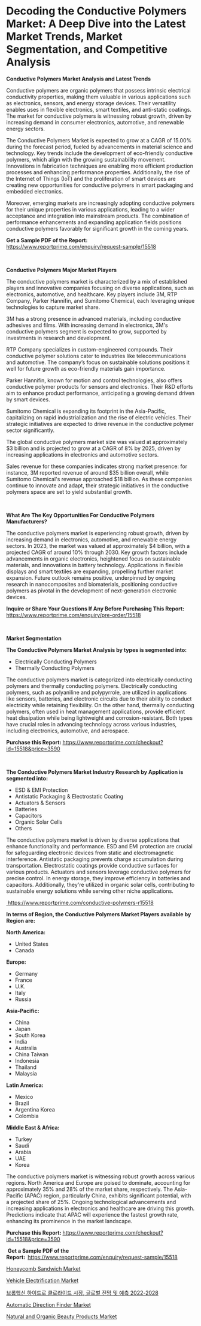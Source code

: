 <p><h1>Decoding the Conductive Polymers Market: A Deep Dive into the Latest Market Trends, Market Segmentation, and Competitive Analysis</h1></p><p><strong>Conductive Polymers Market Analysis and Latest Trends</strong></p>
<p><p>Conductive polymers are organic polymers that possess intrinsic electrical conductivity properties, making them valuable in various applications such as electronics, sensors, and energy storage devices. Their versatility enables uses in flexible electronics, smart textiles, and anti-static coatings. The market for conductive polymers is witnessing robust growth, driven by increasing demand in consumer electronics, automotive, and renewable energy sectors.</p><p>The Conductive Polymers Market is expected to grow at a CAGR of 15.00% during the forecast period, fueled by advancements in material science and technology. Key trends include the development of eco-friendly conductive polymers, which align with the growing sustainability movement. Innovations in fabrication techniques are enabling more efficient production processes and enhancing performance properties. Additionally, the rise of the Internet of Things (IoT) and the proliferation of smart devices are creating new opportunities for conductive polymers in smart packaging and embedded electronics.</p><p>Moreover, emerging markets are increasingly adopting conductive polymers for their unique properties in various applications, leading to a wider acceptance and integration into mainstream products. The combination of performance enhancements and expanding application fields positions conductive polymers favorably for significant growth in the coming years.</p></p>
<p><strong>Get a Sample PDF of the Report:&nbsp;</strong> <a href="https://www.reportprime.com/enquiry/request-sample/15518">https://www.reportprime.com/enquiry/request-sample/15518</a></p>
<p>&nbsp;</p>
<p><strong>Conductive Polymers Major Market Players</strong></p>
<p><p>The conductive polymers market is characterized by a mix of established players and innovative companies focusing on diverse applications, such as electronics, automotive, and healthcare. Key players include 3M, RTP Company, Parker Hannifin, and Sumitomo Chemical, each leveraging unique technologies to capture market share.</p><p>3M has a strong presence in advanced materials, including conductive adhesives and films. With increasing demand in electronics, 3M's conductive polymers segment is expected to grow, supported by investments in research and development. </p><p>RTP Company specializes in custom-engineered compounds. Their conductive polymer solutions cater to industries like telecommunications and automotive. The company’s focus on sustainable solutions positions it well for future growth as eco-friendly materials gain importance.</p><p>Parker Hannifin, known for motion and control technologies, also offers conductive polymer products for sensors and electronics. Their R&D efforts aim to enhance product performance, anticipating a growing demand driven by smart devices.</p><p>Sumitomo Chemical is expanding its footprint in the Asia-Pacific, capitalizing on rapid industrialization and the rise of electric vehicles. Their strategic initiatives are expected to drive revenue in the conductive polymer sector significantly.</p><p>The global conductive polymers market size was valued at approximately $3 billion and is projected to grow at a CAGR of 8% by 2025, driven by increasing applications in electronics and automotive sectors.</p><p>Sales revenue for these companies indicates strong market presence: for instance, 3M reported revenue of around $35 billion overall, while Sumitomo Chemical's revenue approached $18 billion. As these companies continue to innovate and adapt, their strategic initiatives in the conductive polymers space are set to yield substantial growth.</p></p>
<p>&nbsp;</p>
<p><strong>What Are The Key Opportunities For Conductive Polymers Manufacturers?</strong></p>
<p><p>The conductive polymers market is experiencing robust growth, driven by increasing demand in electronics, automotive, and renewable energy sectors. In 2023, the market was valued at approximately $4 billion, with a projected CAGR of around 10% through 2030. Key growth factors include advancements in organic electronics, heightened focus on sustainable materials, and innovations in battery technology. Applications in flexible displays and smart textiles are expanding, propelling further market expansion. Future outlook remains positive, underpinned by ongoing research in nanocomposites and biomaterials, positioning conductive polymers as pivotal in the development of next-generation electronic devices.</p></p>
<p><strong>Inquire or Share Your Questions If Any Before Purchasing This Report:</strong> <a href="https://www.reportprime.com/enquiry/pre-order/15518">https://www.reportprime.com/enquiry/pre-order/15518</a></p>
<p>&nbsp;</p>
<p><strong>Market Segmentation</strong></p>
<p><strong>The Conductive Polymers Market Analysis by types is segmented into:</strong></p>
<p><ul><li>Electrically Conducting Polymers</li><li>Thermally Conducting Polymers</li></ul></p>
<p><p>The conductive polymers market is categorized into electrically conducting polymers and thermally conducting polymers. Electrically conducting polymers, such as polyaniline and polypyrrole, are utilized in applications like sensors, batteries, and electronic circuits due to their ability to conduct electricity while retaining flexibility. On the other hand, thermally conducting polymers, often used in heat management applications, provide efficient heat dissipation while being lightweight and corrosion-resistant. Both types have crucial roles in advancing technology across various industries, including electronics, automotive, and aerospace.</p></p>
<p><strong>Purchase this Report:&nbsp;</strong><a href="https://www.reportprime.com/checkout?id=15518&price=3590">https://www.reportprime.com/checkout?id=15518&price=3590</a></p>
<p>&nbsp;</p>
<p><strong>The Conductive Polymers Market Industry Research by Application is segmented into:</strong></p>
<p><ul><li>ESD & EMI Protection</li><li>Antistatic Packaging & Electrostatic Coating</li><li>Actuators & Sensors</li><li>Batteries</li><li>Capacitors</li><li>Organic Solar Cells</li><li>Others</li></ul></p>
<p><p>The conductive polymers market is driven by diverse applications that enhance functionality and performance. ESD and EMI protection are crucial for safeguarding electronic devices from static and electromagnetic interference. Antistatic packaging prevents charge accumulation during transportation. Electrostatic coatings provide conductive surfaces for various products. Actuators and sensors leverage conductive polymers for precise control. In energy storage, they improve efficiency in batteries and capacitors. Additionally, they're utilized in organic solar cells, contributing to sustainable energy solutions while serving other niche applications.</p></p>
<p><a href="https://www.reportprime.com/conductive-polymers-r15518">&nbsp;https://www.reportprime.com/conductive-polymers-r15518</a></p>
<p><strong>In terms of Region, the Conductive Polymers Market Players available by Region are:</strong></p>
<p>
    <p> <strong> North America: </strong>
        <ul>
            <li>United States</li>
            <li>Canada</li>
        </ul>
        </p> 
    <p> <strong> Europe: </strong>
        <ul>
            <li>Germany</li>
            <li>France</li>
            <li>U.K.</li>
            <li>Italy</li>
            <li>Russia</li>
        </ul>
        </p> 
    <p> <strong> Asia-Pacific: </strong>
        <ul>
            <li>China</li>
            <li>Japan</li>
            <li>South Korea</li>
            <li>India</li>
            <li>Australia</li>
            <li>China Taiwan</li>
            <li>Indonesia</li>
            <li>Thailand</li>
            <li>Malaysia</li>
        </ul>
        </p> 
    <p> <strong> Latin America: </strong>
        <ul>
            <li>Mexico</li>
            <li>Brazil</li>
            <li>Argentina Korea</li>
            <li>Colombia</li>
        </ul>
        </p> 
    <p> <strong> Middle East & Africa: </strong>
        <ul>
            <li>Turkey</li>
            <li>Saudi</li>
            <li>Arabia</li>
            <li>UAE</li>
            <li>Korea</li>
        </ul>
    </p>
    </p>
<p><p>The conductive polymers market is witnessing robust growth across various regions. North America and Europe are poised to dominate, accounting for approximately 35% and 28% of the market share, respectively. The Asia-Pacific (APAC) region, particularly China, exhibits significant potential, with a projected share of 25%. Ongoing technological advancements and increasing applications in electronics and healthcare are driving this growth. Predictions indicate that APAC will experience the fastest growth rate, enhancing its prominence in the market landscape.</p></p>
<p><strong>Purchase this Report: </strong><a href="https://www.reportprime.com/checkout?id=15518&price=3590">https://www.reportprime.com/checkout?id=15518&price=3590</a></p>
<p>&nbsp;<strong>Get a Sample PDF of the Report:&nbsp;&nbsp;</strong><a href="https://www.reportprime.com/enquiry/request-sample/15518">https://www.reportprime.com/enquiry/request-sample/15518</a></p>
<p><strong></strong></p>
<p><p><a href="https://www.linkedin.com/pulse/strategic-insights-global-honeycomb-sandwich-market-trends-uryrf?trackingId=0Hed%2BbRtT6CmwYTniaI8RA%3D%3D">Honeycomb Sandwich Market</a></p><p><a href="https://issuu.com/reportprime-2/docs/vehicle-electrification-market-size_f8cc12343ec53e">Vehicle Electrification Market</a></p><p><a href="https://medium.com/@trevorkruvalis5678/bromhexine-hydrochloride-market-global-outlook-and-forecast-2022-2028-market-%EC%9D%98-%EA%B8%80%EB%A1%9C%EB%B2%8C-%EC%8B%9C%EC%9E%A5-%EA%B0%9C%EC%9A%94%EB%8A%94-%EC%A0%84-%EC%84%B8%EA%B3%84-%EB%B0%8F-67a4c051ba36">브롬헥신 하이드로 클로라이드 시장, 글로벌 전망 및 예측 2022-2028</a></p><p><a href="https://www.linkedin.com/pulse/automatic-direction-finder-market-industry-landscape-growth-k3lbe?trackingId=BUdAd%2BptS0Se2TVzMDahpQ%3D%3D">Automatic Direction Finder Market</a></p><p><a href="https://medium.com/@gracielawharris42024/the-global-market-overview-of-the-natural-and-organic-beauty-products-market-provides-a-unique-54f768c0b1af">Natural and Organic Beauty Products Market</a></p></p>